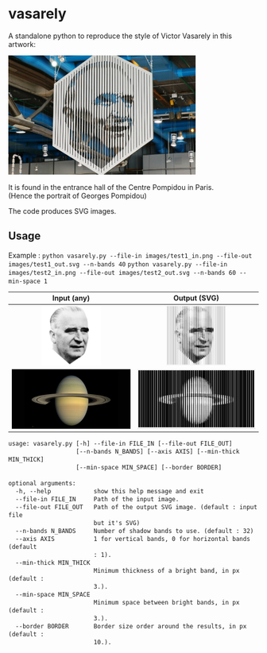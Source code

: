 # vasarely

A standalone python to reproduce the style of Victor Vasarely in this artwork:

<img src="images/original_vasarely.png" height="240">

It is found in the entrance hall of the Centre Pompidou in Paris.  
(Hence the portrait of Georges Pompidou)

The code produces SVG images.

## Usage

Example : 
`python vasarely.py --file-in images/test1_in.png --file-out images/test1_out.svg --n-bands 40`
`python vasarely.py --file-in images/test2_in.png --file-out images/test2_out.svg --n-bands 60 --min-space 1`

Input (any) | Output (SVG)
:---: | :---:
<img src="images/test1_in.png" height="120">| <img src="images/test1_out.png" height="120">
<img src="images/test2_in.png" height="120">| <img src="images/test2_out.png" height="120">


```
usage: vasarely.py [-h] --file-in FILE_IN [--file-out FILE_OUT]
                   [--n-bands N_BANDS] [--axis AXIS] [--min-thick MIN_THICK]
                   [--min-space MIN_SPACE] [--border BORDER]

optional arguments:
  -h, --help            show this help message and exit
  --file-in FILE_IN     Path of the input image.
  --file-out FILE_OUT   Path of the output SVG image. (default : input file
                        but it's SVG)
  --n-bands N_BANDS     Number of shadow bands to use. (default : 32)
  --axis AXIS           1 for vertical bands, 0 for horizontal bands (default
                        : 1).
  --min-thick MIN_THICK
                        Minimum thickness of a bright band, in px (default :
                        3.).
  --min-space MIN_SPACE
                        Minimum space between bright bands, in px (default :
                        3.).
  --border BORDER       Border size order around the results, in px (default :
                        10.).
```